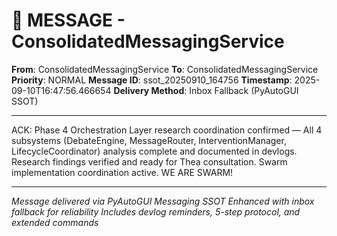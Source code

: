 # 📨 MESSAGE - ConsolidatedMessagingService

**From**: ConsolidatedMessagingService
**To**: ConsolidatedMessagingService
**Priority**: NORMAL
**Message ID**: ssot_20250910_164756
**Timestamp**: 2025-09-10T16:47:56.466654
**Delivery Method**: Inbox Fallback (PyAutoGUI SSOT)

---

ACK: Phase 4 Orchestration Layer research coordination confirmed — All 4 subsystems (DebateEngine, MessageRouter, InterventionManager, LifecycleCoordinator) analysis complete and documented in devlogs. Research findings verified and ready for Thea consultation. Swarm implementation coordination active. WE ARE SWARM!

---

*Message delivered via PyAutoGUI Messaging SSOT*
*Enhanced with inbox fallback for reliability*
*Includes devlog reminders, 5-step protocol, and extended commands*
